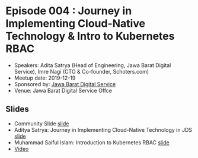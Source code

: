 # Episode 004 : Journey in Implementing Cloud-Native Technology & Intro to Kubernetes RBAC

- Speakers: Adita Satrya (Head of Engineering, Jawa Barat Digital Service), Imre Nagi (CTO & Co-founder, Schoters.com)
- Meetup date: 2019-12-19
- Sponsored by: [Jawa Barat Digital Service](https://digitalservice.jabarprov.go.id/)
- Venue: Jawa Barat Digital Service Offce

## Slides

- Community Slide [slide](https://docs.google.com/presentation/d/1zcRRw_rWuRbcfAv-SowzZI7Cs6yQ8-q7qy_Of42KFnY/edit#slide=id.g4c35bb3ebd_2_71)
- Aditya Satrya: Journey in Implementing Cloud-Native Technology in JDS [slide](https://docs.google.com/presentation/d/18pMWvKM3m_MCtX_095za4ogG2Oog-c8wfMxkTWImYFc/edit?usp=sharing)
- Muhammad Saiful Islam: Introduction to Kubernetes RBAC [slide](https://docs.google.com/presentation/d/1pUgTksN6qn3oDkSp8tmQB5QGzCl1T7R_Uphwulk6daI/edit?usp=sharing)
- [Video](https://www.youtube.com/watch?v=u0Miv0Et_s8&feature=youtu.be)